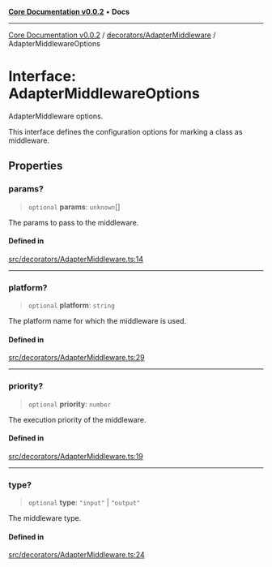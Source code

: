 [**Core Documentation v0.0.2**](../../../README.md) • **Docs**

***

[Core Documentation v0.0.2](../../../modules.md) / [decorators/AdapterMiddleware](../README.md) / AdapterMiddlewareOptions

# Interface: AdapterMiddlewareOptions

AdapterMiddleware options.

This interface defines the configuration options for marking a class as middleware.

## Properties

### params?

> `optional` **params**: `unknown`[]

The params to pass to the middleware.

#### Defined in

[src/decorators/AdapterMiddleware.ts:14](https://github.com/stonemjs/core/blob/dd7eaec566465ef84c36b87b824f8ea9ab76e8fa/src/decorators/AdapterMiddleware.ts#L14)

***

### platform?

> `optional` **platform**: `string`

The platform name for which the middleware is used.

#### Defined in

[src/decorators/AdapterMiddleware.ts:29](https://github.com/stonemjs/core/blob/dd7eaec566465ef84c36b87b824f8ea9ab76e8fa/src/decorators/AdapterMiddleware.ts#L29)

***

### priority?

> `optional` **priority**: `number`

The execution priority of the middleware.

#### Defined in

[src/decorators/AdapterMiddleware.ts:19](https://github.com/stonemjs/core/blob/dd7eaec566465ef84c36b87b824f8ea9ab76e8fa/src/decorators/AdapterMiddleware.ts#L19)

***

### type?

> `optional` **type**: `"input"` \| `"output"`

The middleware type.

#### Defined in

[src/decorators/AdapterMiddleware.ts:24](https://github.com/stonemjs/core/blob/dd7eaec566465ef84c36b87b824f8ea9ab76e8fa/src/decorators/AdapterMiddleware.ts#L24)
